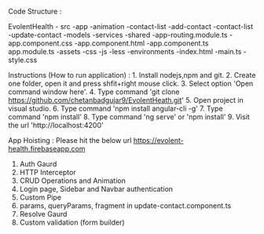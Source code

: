 
Code Structure :

EvolentHealth
    - src
        -app
            -animation
            -contact-list
                -add-contact
                -contact-list
                -update-contact
            -models
            -services
            -shared
            -app-routing.module.ts
            -app.component.css
            -app.component.html
            -app.component.ts
            app.module.ts
        -assets
            -css
            -js
            -less
        -environments
        -index.html
        -main.ts
        -style.css

Instructions (How to run application) : 
    1. Install nodejs,npm and git.
    2. Create one folder, open it and press shfit+right mouse click.
    3. Select option 'Open command window here'.
    4. Type command 'git clone  https://github.com/chetanbadgujar9/EvolentHeath.git'
    5. Open project in visual studio.
    6. Type command 'npm install angular-cli -g'
    7. Type command 'npm install'
    8. Type command 'ng serve' or 'npm install'
    9. Visit the url 'http://localhost:4200'

App Hoisting : 
Please hit the below url
https://evolent-health.firebaseapp.com


1. Auth Gaurd
2. HTTP Interceptor
3. CRUD Operations and Animation
4. Login page, Sidebar and Navbar authentication
5. Custom Pipe
6. params, queryParams, fragment in update-contact.component.ts
7. Resolve Gaurd
8. Custom validation (form builder)
